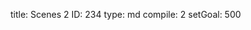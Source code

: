 title:          Scenes 2
ID:             234
type:           md
compile:        2
setGoal:        500


